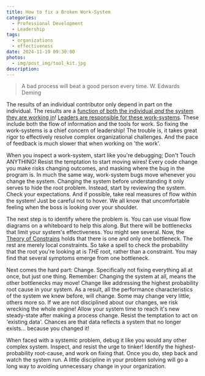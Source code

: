 ```yaml
---
title: How to fix a Broken Work-System
categories:
  - Professional Development
  - Leadership
tags:
  - organizations
  - effectiveness
date: 2024-11-19 09:30:00
photos: 
  - img/post_img/tool_kit.jpg
description: 
---
```

> A bad process will beat a good person every time. 
> W. Edwards Deming

The results of an individual contributor only depend in part on the individual. The results are a [function of both the individual _and_ the system they are working in](/blog/performance-function-individual-system)! [Leaders are responsible for these work-systems](https://itrevolution.com/articles/the-three-mechanisms-to-wire-the-winning-organization/). These include both the flow of information and the tools for work. So fixing the work-systems is a chief concern of leadership! The trouble is, it takes great rigor to effectively resolve complex organizational challenges. And the pace of feedback is much slower that when working on 'the work'.

When you inspect a work-system, start like you're debugging; Don't Touch ANYTHING! Resist the temptation to start moving wires! Every code change you make risks changing outcomes, and masking where the bug in the program is. In much the same way, work-system bugs move whenever you change the system. Changing the system before understanding it only serves to hide the root problem. Instead, start by reviewing the system. Check your expectations. And if possible, take real measures of flow within the system! Just be careful not to hover. We all know that uncomfortable feeling when the boss is looking over your shoulder.

The next step is to identify where the problem is. You can use visual flow diagrams on a whiteboard to help this along. But there will be bottlenecks that limit your system's effectiveness. You might see several. Now, the [Theory of Constrains](https://en.wikipedia.org/wiki/Theory_of_constraints) holds that there is one and only one bottleneck. The rest are merely local constraints. So take a spell to check the probability that the root you're looking at is _THE_ root, rather than a constraint. You may find that several symptoms emerge from one bottleneck.

Next comes the hard part: Change. Specifically not fixing everything all at once, but just one thing. Remember: Changing the system at all, means the other bottlenecks may move! Change like addressing the highest probability root cause in your system. As a result, all the performance characteristics of the system we knew before, will change. Some may change very little, others more so. If we are not disciplined about our changes, we risk wrecking the whole engine! Allow your system time to reach it's new steady-state after making a process change. Resist the temptation to act on 'existing data'. Chances are that data reflects a system that no longer exists... because you changed it!

When faced with a systemic problem, debug it like you would any other complex system. Inspect, and resist the urge to tinker! Identify the highest-probability root-cause, and work on fixing that. Once you do, step back and watch the system run. A little discipline in your problem solving will go a long way to avoiding unnecessary change in your organization.
